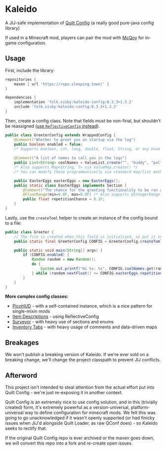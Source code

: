 # Kaleido

A JIJ-safe implementation of [Quilt Config](https://github.com/QuiltMC/quilt-config) (a really good pure-java config library)

If used in a Minecraft mod, players can pair the mod with [McQoy](https://modrinth.com/mod/mcqoy) for in-game configuration.

## Usage

First, include the library:

```groovy
repositories {
    maven { url 'https://repo.sleeping.town/' }
}

dependencies {
    implementation 'folk.sisby:kaleido-config:0.3.3+1.3.2'
    include 'folk.sisby:kaleido-config:0.3.3+1.3.2'
}
```

Then, create a config class. Note that fields must be non-final, but shouldn't be reassigned ([use `ReflectiveConfig` instead]([wiki](https://github.com/QuiltMC/developer-wiki/blob/main/wiki/configuration/getting-started/en.md))).

```java
public class GreeterConfig extends WrappedConfig {
    @Comment("Whether to greet you on startup via the log")
    public boolean enabled = false;
    /* Supports boolean, int, long, double, float, String, or any enum */
    
    @Comment("A list of names to call you in the logs")
    public List<String> coolNames = ValueList.create("", "buddy", "pal", "amigo");
    /* Also supports Map<String, T> via ValueMap.create() */
    /* You can modify these programmatically via standard map/list methods (even in WrappedConfig) */

    public EasterEggs easterEggs = new EasterEggs();
    public static class EasterEggs implements Section {
        @Comment("The chance for the greeting functionality to be run again (applies recursively)")
        @FloatRange(min=0.0F, max=0.9F) /* Also supports @IntegerRange and @Matches(regex) */
        public float repetitionChance = 0.1F;
    }
}
```

Lastly, use the `createToml` helper to create an instance of the config bound to a file:

```java
public class Greeter {
    // The file is created when this field is initialized, so put it inside a class with early-run / initializer code.
    public static final GreeterConfig CONFIG = GreeterConfig.createToml(/* config path: */ Path.of(""), /* parent folder (for multiple config files): */ "", /* file name: */ "greeter", GreeterConfig.class);

    public static void main(String[] args) {
        if (CONFIG.enabled) {
            Random random = new Random();
            do {
                System.out.printf("Hi %s: %s", CONFIG.coolNames.get(random.nextInt(CONFIG.coolNames.size()), String.join(", ", args)));
            } while (random.nextFloat() <= CONFIG.easterEggs.repetitionChance);
        }
    }
}
```

**More complex config classes:**
- [PicoHUD](https://github.com/sisby-folk/picohud/blob/1.19/src/main/java/folk/sisby/picohud/PicoHudConfig.java) - with a self-contained instance, which is a nice pattern for single-mixin mods
- [Item Descriptions](https://github.com/cassiancc/Item-Descriptions/blob/next-1.10/src/main/java/cc/cassian/item_descriptions/client/config/ModConfig.java) - using ReflectiveConfig
- [Surveyor](https://github.com/sisby-folk/surveyor/blob/1.20/src/main/java/folk/sisby/surveyor/config/SurveyorConfig.java) - with heavy use of sections and enums
- [Inventory Tabs](https://github.com/sisby-folk/inventory-tabs/blob/1.19/src/main/java/folk/sisby/inventory_tabs/InventoryTabsConfig.java) - with heavy usage of comments and data-driven maps

## Breakages

We won't publish a breaking version of Kaleido. If we're ever sold on a breaking change, we'll change the project classpath to prevent JIJ conflicts.

## Afterword

This project isn't intended to steal attention from the actual effort put into Quilt Config - we're just re-exposing it in another context.

Quilt Config is an extremely nice to use config solution, and in this (trivially created) form, it's extremely powerful as a version-universal, platform-universal way to define configuration for minecraft mods.
We felt this was going to go unacknowledged if it wasn't openly supported (or had finicky issues when JIJ'd alongside Quilt Loader, as raw QConf does) - so Kaleido seeks to rectify that.

If the original Quilt Config repo is ever archived or the maven goes down, we will convert this repo into a fork and re-create open issues.
